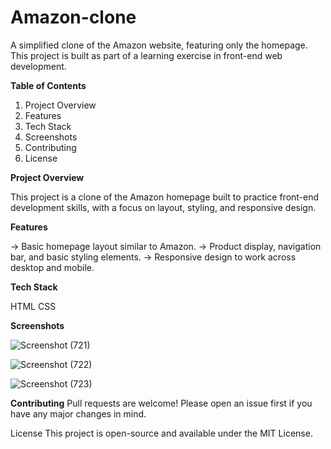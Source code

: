 # Amazon-clone
A simplified clone of the Amazon website, featuring only the homepage. This project is built as part of a learning exercise in front-end web development.

**Table of Contents**

1. Project Overview
2. Features
3. Tech Stack
4. Screenshots
5. Contributing
6. License
   
**Project Overview**

This project is a clone of the Amazon homepage built to practice front-end development skills, with a focus on layout, styling, and responsive design.

**Features**

-> Basic homepage layout similar to Amazon.
-> Product display, navigation bar, and basic styling elements.
-> Responsive design to work across desktop and mobile.

**Tech Stack**

HTML
CSS

**Screenshots**

![Screenshot (721)](https://github.com/user-attachments/assets/6d680fbb-f01e-47b6-916a-2fdeed593e48)

![Screenshot (722)](https://github.com/user-attachments/assets/438bba37-9ca0-4d45-b411-46b824c4fe39)

![Screenshot (723)](https://github.com/user-attachments/assets/0bc9ba5e-e175-4f13-9a62-d001b08e9f1e)


**Contributing**
Pull requests are welcome! Please open an issue first if you have any major changes in mind.

License
This project is open-source and available under the MIT License.

